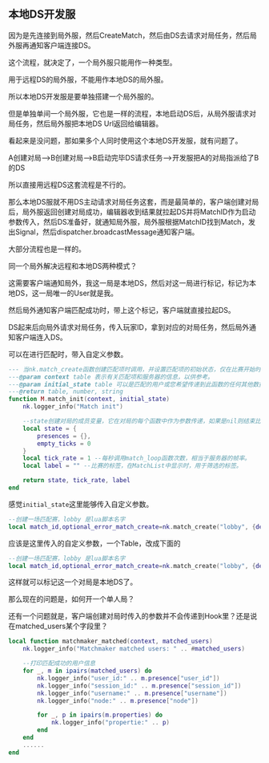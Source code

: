 ## 本地DS开发服

因为是先连接到局外服，然后CreateMatch，然后由DS去请求对局任务，然后局外服再通知客户端连接DS。

这个流程，就决定了，一个局外服只能用作一种类型。

用于远程DS的局外服，不能用作本地DS的局外服。

所以本地DS开发服是要单独搭建一个局外服的。

但是单独单间一个局外服，它也是一样的流程，本地启动DS后，从局外服请求对局任务，然后局外服把本地DS Url返回给编辑器。

看起来是没问题，那如果多个人同时使用这个本地DS开发服，就有问题了。

A创建对局-->B创建对局-->B启动完毕DS请求任务-->开发服把A的对局指派给了B的DS

所以直接用远程DS这套流程是不行的。

那么本地DS服就不用DS主动请求对局任务这套，而是最简单的，客户端创建对局后，局外服返回创建对局成功，编辑器收到结果就拉起DS并将MatchID作为启动参数传入，然后DS准备好，就通知局外服，局外服根据MatchID找到Match，发出Signal，然后dispatcher.broadcastMessage通知客户端。

大部分流程也是一样的。


同一个局外解决远程和本地DS两种模式？

这需要客户端通知局外，我这一局是本地DS，然后对这一局进行标记，标记为本地DS，这一局唯一的User就是我。

然后局外通知客户端匹配成功时，带上这个标记，客户端就直接拉起DS。

DS起来后向局外请求对局任务，传入玩家ID，拿到对应的对局任务，然后局外通知客户端连入DS。

可以在进行匹配时，带入自定义参数。

```lua
--- 当nk.match_create函数创建匹配项时调用，并设置匹配项的初始状态，仅在比赛开始时调用一次。
---@param context table 表示有关匹配项和服务器的信息，以供参考。
---@param initial_state table 可以是匹配的用户或您希望传递到此函数的任何其他数据。
---@return table, number, string
function M.match_init(context, initial_state)
	nk.logger_info("Match init")

	--state创建对局的成员变量，它在对局的每个函数中作为参数传递，如果是nil则结束比赛。
	local state = {
		presences = {},
		empty_ticks = 0
	}
	local tick_rate = 1 --每秒调用match_loop函数次数，相当于服务器的帧率。
	local label = "" --比赛的标签，在MatchList中显示时，用于筛选的标签。

	return state, tick_rate, label
end
```

感觉`initial_state`这里能够传入自定义参数。

```lua
--创建一场匹配赛，lobby 是lua脚本名字
local match_id,optional_error_match_create=nk.match_create("lobby", {debug = true, expected_users = matched_users})
```

应该是这里传入的自定义参数，一个Table，改成下面的

```lua
--创建一场匹配赛，lobby 是lua脚本名字
local match_id,optional_error_match_create=nk.match_create("lobby", {debug = true, expected_users = matched_users, is_local_dev_ds = true, dev_user_id  = matched_users[0].presence["user_id"]})
```

这样就可以标记这一个对局是本地DS了。

那么现在的问题是，如何开一个单人局？

还有一个问题就是，客户端创建对局时传入的参数并不会传递到Hook里？还是说在matched_users某个字段里？

```lua
local function matchmaker_matched(context, matched_users)
    nk.logger_info("Matchmaker matched users: " .. #matched_users)

    --打印匹配成功的用户信息
    for _, m in ipairs(matched_users) do
        nk.logger_info("user_id:" .. m.presence["user_id"])
        nk.logger_info("session_id:" .. m.presence["session_id"])
        nk.logger_info("username:" .. m.presence["username"])
        nk.logger_info("node:" .. m.presence["node"])

        for _, p in ipairs(m.properties) do
            nk.logger_info("propertie:" .. p)
        end
    end
    ......
end
```




